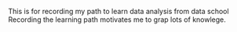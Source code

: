 This is for recording my path to learn data analysis from data school
Recording the learning path motivates me to grap lots of knowlege.
